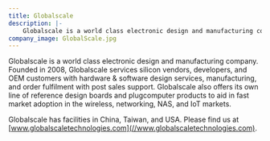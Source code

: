 ```yaml
---
title: Globalscale
description: |-
    Globalscale is a world class electronic design and manufacturing company.
company_image: GlobalScale.jpg
---
```

Globalscale is a world class electronic design and manufacturing company. Founded in 2008, Globalscale services silicon vendors, developers, and OEM customers with hardware & software design services, manufacturing, and order fulfilment with post sales support. Globalscale also offers its own line of reference design boards and plugcomputer products to aid in fast market adoption in the wireless, networking, NAS, and IoT markets.

Globalscale has facilities in China, Taiwan, and USA. Please find us at [www.globalscaletechnologies.com](//www.globalscaletechnologies.com).
